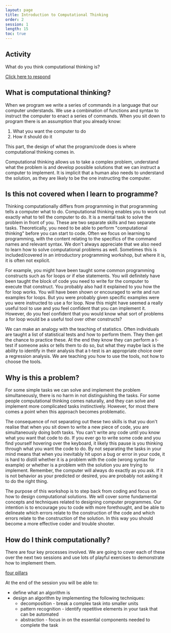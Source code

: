 ```yaml
---
layout: page
title: Introduction to Computational Thinking
order: 2
session: 1
length: 15
toc: true
---
```


## Activity
What do you think computational thinking is?

[Click here to respond](https://app.sli.do/event/m6XYpC2e4mqGfAtAu8t4aW/embed/polls/b58bf595-5b35-45b0-b2e5-b813c4b186fe)

## What is computational thinking?

When we program we write a series of commands in a language that our computer understands. We use a combination of functions and syntax to instruct the computer to enact a series of commands. When you sit down to program there is an assumption that you already know:

1. What you want the computer to do
2. How it should do it

This part, the design of what the program/code does is where computational thinking comes in.

Computational thinking allows us to take a complex problem, understand what the problem is and develop possible solutions that we can instruct a computer to implement. It is implicit that a human also needs to understand the solution, as they are likely to be the one instructing the computer.

## Is this not covered when I learn to programme?

Thinking computationally differs from programming in that programming tells a computer what to do. Computational thinking enables you to work out exactly what to tell the computer to do. It is a mental task to solve the problem in front of you. These are two separate skills and two separate tasks. Theoretically, you need to be able to perform "computational thinking" before you can start to code. Often we focus on learning to programming, with the content relating to the specifics of the command names and relevant syntax. We don't always appreciate that we also need to learn how to solve computational problems as well. Sometimes this is included/covered in an introductory programming workshop, but where it is, it is often not explicit. 

For example, you might have been taught some common programming constructs such as for loops or if else statements. You will definitely have been taught the block of code you need to write for the computer to execute that construct. You probably also had it explained to you how the for loop works. You will have been shown or encouraged to write and run examples for loops. But you were probably given specific examples were you were instructed to use a for loop. Now this might have seemed a really useful tool to use and you feel confident that you can implement it. However, do you feel confident that you would know what sort of problems a for loop would be a useful tool over other constructs?  

We can make an analogy with the teaching of statistics. Often individuals are taught a list of statistical tests and how to perform them. They then get the chance to practice these. At the end they know they can perform a t-test if someone asks or tells them to do so, but what they maybe lack is the ability to identify in their analysis that a t-test is an appropriate choice over a regression analysis. We are teaching you how to use the tools, not how to choose the tools.

## Why is this a problem?

For some simple tasks we can solve and implement the problem simultaneously, there is no harm in not distinguishing the tasks. For some people computational thinking comes naturally, and they can solve and implement more complicated tasks instinctively. However, for most there comes a point when this approach becomes problematic.

The consequence of not separating out these two skills is that you don't realise that when you sit down to write a new piece of code, you are simultaneously doing both tasks. You can't write any code until you know what you want that code to do. If you ever go to write some code and you find yourself hovering over the keyboard, it likely this pause is you thinking through what you want the code to do. By not separating the tasks in your mind means that when you inevitably hit upon a bug or error in your code, it is hard to distill whether it is a problem with the code (wrong syntax for example) or whether is a problem with the solution you are trying to implement. Remember, the computer will always do exactly as you ask. If it is not behavior as your predicted or desired, you are probably not asking it to do the right thing.

The purpose of this workshop is to step back from coding and focus on how to design computational solutions. We will cover some fundamental concepts and techniques related to designing computer programmes. Our intention is to encourage you to code with more forethought, and be able to delineate which errors relate to the construction of the code and which errors relate to the construction of the solution. In this way you should become a more effective coder and trouble shooter.

## How do I think computationally?

There are four key processes involved. We are going to cover each of these over the next two sessions and use lots of playful exercises to demonstrate how to implement them.

[four pillars](../images/fourpillars.jpg)

At the end of the session you will be able to:

* define what an algorithm is
* design an algorithm by implementing the following techniques:
    * decomposition - break a complex task into smaller units 
    * pattern recognition - identify repetitive elements in your task that can be automated 
    * abstraction - focus in on the essential components needed to complete the task

